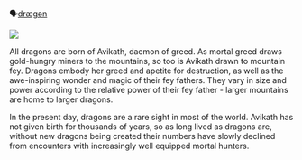 🗣[drægən]()

![](dragon.png)

All dragons are born of Avikath, daemon of greed. As mortal greed draws gold-hungry miners to the mountains, so too is Avikath drawn to mountain fey. Dragons embody her greed and apetite for destruction, as well as the awe-inspiring wonder and magic of their fey fathers. They vary in size and power according to the relative power of their fey father - larger mountains are home to larger dragons.

In the present day, dragons are a rare sight in most of the world. Avikath has not given birth for thousands of years, so as long lived as dragons are, without new dragons being created their numbers have slowly declined from encounters with increasingly well equipped mortal hunters.